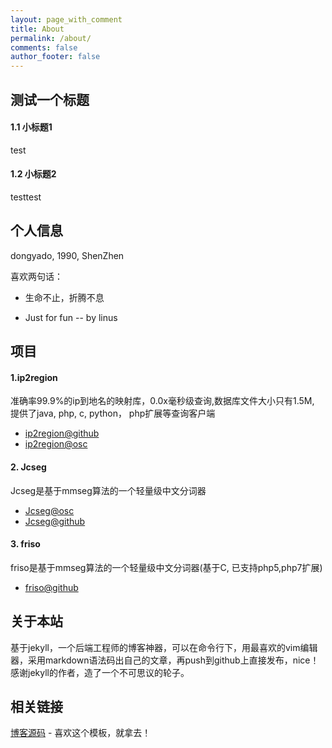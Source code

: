 ```yaml
---
layout: page_with_comment
title: About
permalink: /about/
comments: false
author_footer: false
---
```


## 测试一个标题

#### 1.1 小标题1
test

#### 1.2 小标题2
testtest

## 个人信息

dongyado, 1990, ShenZhen

喜欢两句话：

* 生命不止，折腾不息 

* Just for fun -- by linus

## 项目

#### 1.ip2region

准确率99.9%的ip到地名的映射库，0.0x毫秒级查询,数据库文件大小只有1.5M, 提供了java, php, c, python， php扩展等查询客户端

* [ip2region@github][]
* [ip2region@osc][] 

#### 2. Jcseg

Jcseg是基于mmseg算法的一个轻量级中文分词器

* [Jcseg@osc][] 
* [Jcseg@github][] 

#### 3. friso

friso是基于mmseg算法的一个轻量级中文分词器(基于C, 已支持php5,php7扩展)

* [friso@github][] 

## 关于本站

基于jekyll，一个后端工程师的博客神器，可以在命令行下，用最喜欢的vim编辑器，采用markdown语法码出自己的文章，再push到github上直接发布，nice！感谢jekyll的作者，造了一个不可思议的轮子。

## 相关链接
[博客源码][] - 喜欢这个模板，就拿去！
 

[博客源码]: https://github.com/dongyado/dongyado.github.io
[Jcseg@github]: https://github.com/lionsoul2014/jcseg
[Jcseg@osc]: http://git.oschina.net/lionsoul/jcseg
[ip2region@github]: https://github.com/lionsoul2014/ip2region
[ip2region@osc]: http://git.oschina.net/lionsoul/ip2region
[friso@github]: https://github.com/lionsoul2014/friso
